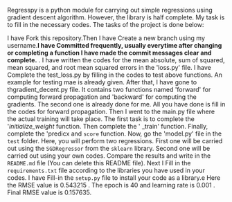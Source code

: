 

Regresspy is a python module for carrying out simple regressions using gradient descent algorithm. However, the library is half complete. My  task is to fill in the necessary codes. The tasks of the project is done  below:

 I have Fork this repository.Then I have  Create a new branch using my username.**I have Committed frequently, usually everytime after changing or completing a function I have made  the commit messages clear and complete.** . I have written  the codes for the mean absolute, sum of squared, mean squared, and root mean squared errors in the 'loss.py' file. I have Complete the test_loss.py by filling in the codes to test above functions. An example for testing mae is already given. 
After that, I have gone  to thgradient_decent.py file. It contains two functions named 'forward' for computing forward propagation and 'backward' for computing the gradients. The second one is already done for me. All you have done is fill in the codes for forward propagation.
 Then I  went to the main.py file where the actual training will take place. The first task is to complete the '_initialize_weight_ function. Then complete the ' _train'  function. Finally, complete the 'predicx and `score` function. Now, go the 'model.py' file in the `test` folder. Here, you will perform two regressions. First one will be carried out using the `SGDRegressor` from the `sklearn` library. Second one will be carried out using your own codes. Compare the results and write in the `README.md` file (You can delete this README file).
Next I  Fill in the `requirements.txt` file according to the libraries you have used in your codes. I have Fill-in the `setup.py` file to install your code as a library.e 
 Here the RMSE value is 0.543215 . The epoch is 40 and learning rate is 0.001 . Final RMSE value is 0.157635. 
